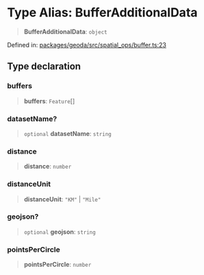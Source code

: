 # Type Alias: BufferAdditionalData

> **BufferAdditionalData**: `object`

Defined in: [packages/geoda/src/spatial\_ops/buffer.ts:23](https://github.com/GeoDaCenter/openassistant/blob/2c7e2a603db0fcbd6603996e5ea15006191c5f7f/packages/geoda/src/spatial_ops/buffer.ts#L23)

## Type declaration

### buffers

> **buffers**: `Feature`[]

### datasetName?

> `optional` **datasetName**: `string`

### distance

> **distance**: `number`

### distanceUnit

> **distanceUnit**: `"KM"` \| `"Mile"`

### geojson?

> `optional` **geojson**: `string`

### pointsPerCircle

> **pointsPerCircle**: `number`
